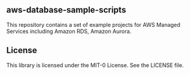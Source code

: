 ## aws-database-sample-scripts

This repository contains a set of example projects for AWS Managed Services including Amazon RDS, Amazon Aurora.

## License

This library is licensed under the MIT-0 License. See the LICENSE file.

